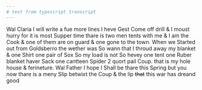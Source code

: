 ```yaml
---
# text from typescript transcript
---
```

Wal Claria I will write a fue more lines I heve Gest Come off drill & I moust hurry for it is most Supper time  thare is two men tents with me & I am the Cook & one of them are on guard & one gone to the town. When we Started out from Goldsberro the wether was So wann that I throud away my blanket & one Shirt one pair of Sox So my load is not So hevey one tent one Ruber blanket haver Sack one cantteen Spider 2 quort pail Coup. that is my hole house & ferineture. Wal Father I hope I Shall be thare this Spring but you now thare is a meny Slip betwixt the Coup & the lip ~~that~~ this war has dreand good